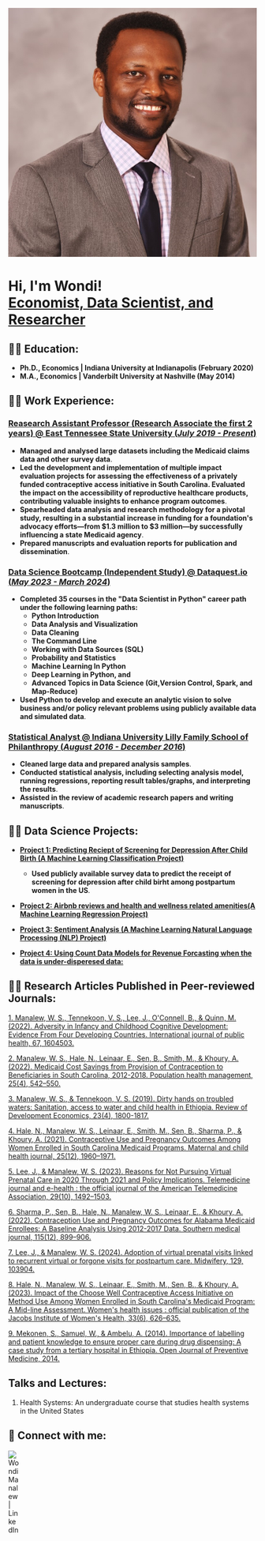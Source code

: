 ![Profile Picture](Profile_pic.png)
<h1>Hi, I'm Wondi! <br/> <a href="https://www.linkedin.com/in/wondimanalew/">Economist, Data Scientist, and Researcher</a></h1>

<h2>👨‍💻 Education:</h2>

- <b>Ph.D., Economics | Indiana University at Indianapolis (February 2020)</b>            
- <b>M.A., Economics | Vanderbilt University at Nashville (May 2014)</b>

<h2>👨‍💻 Work Experience:</h2>

### <b>[Reasearch Assistant Professor (Research Associate the first 2 years) @ East Tennessee State University (_July 2019 - Present_)](https://www.etsu.edu/cph/hsmp/faculty-staff/manalew_w.php)</b>
  - <b>Managed and analysed large datasets including the Medicaid claims data and other survey data</b>.
  - <b>Led the development and implementation of multiple impact evaluation projects for assessing the effectiveness of a privately funded contraceptive access initiative in   South Carolina. Evaluated the impact on the accessibility of reproductive healthcare products, contributing valuable insights to enhance program outcomes</b>.
  - <b>Spearheaded data analysis and research methodology for a pivotal study, resulting in a substantial increase in funding for a foundation's advocacy efforts—from $1.3 million to $3 million—by successfully influencing a state Medicaid agency</b>.
  - <b>Prepared manuscripts and evaluation reports for publication and dissemination</b>.

### <b>[Data Science Bootcamp (Independent Study) @ Dataquest.io (_May 2023 - March 2024_)](https://www.dataquest.io/path/data-scientist/)</b>

-	<b>Completed 35 courses in the "Data Scientist in Python" career path under the following learning paths:</b>
    -	<b>Python Introduction</b>
    -	<b>Data Analysis and Visualization</b>
    -	<b>Data Cleaning</b>
    -	<b>The Command Line</b>
    -	<b>Working with Data Sources (SQL)</b>
    -	<b>Probability and Statistics</b>
    -	<b>Machine Learning In Python</b>
    -	<b>Deep Learning in Python, and</b>
    -	<b>Advanced Topics in Data Science (Git,Version Control, Spark, and Map-Reduce)</b>
- <b>Used Python to develop and execute an analytic vision to solve business and/or policy relevant problems using publicly available data and simulated data</b>.

### <b>[Statistical Analyst @ Indiana University Lilly Family School of Philanthropy (_August 2016 - December 2016_)](https://philanthropy.indianapolis.iu.edu/index.html)</b>

- <b>Cleaned large data and prepared analysis samples</b>.
- <b>Conducted statistical analysis, including selecting analysis model, running regressions, reporting result tables/graphs, and interpreting the results</b>.
- <b>Assisted in the review of academic research papers and writing manuscripts</b>. 

<h2>👨‍💻 Data Science Projects:</h2>

- <b>[Project 1: Predicting Reciept of Screening for Depression After Child Birth (A Machine Learning Classification Project)](https://www.etsu.edu/cph/hsmp/faculty-staff/manalew_w.php)</b> 

  - <b>Used publicly available survey data to predict the receipt of screening for depression after child birht among postpartum women in the US</b>. 

- <b>[Project 2: Airbnb reviews and health and wellness related amenities(A Machine Learning Regression Project)](https://www.etsu.edu/cph/hsmp/faculty-staff/manalew_w.php)</b>

- <b>[Project 3: Sentiment Analysis (A Machine Learning Natural Language Processing (NLP) Project)](https://www.etsu.edu/cph/hsmp/faculty-staff/manalew_w.php)</b>

- <b>[Project 4: Using Count Data Models for Revenue Forcasting when the data is under-disperesed data:](https://www.etsu.edu/cph/hsmp/faculty-staff/manalew_w.php)</b>

<h2>👨‍💻 Research Articles Published in Peer-reviewed Journals:</h2>

[1. Manalew, W. S., Tennekoon, V. S., Lee, J., O'Connell, B., & Quinn, M. (2022). Adversity in Infancy and Childhood Cognitive Development: Evidence From Four Developing Countries. International journal of public health, 67, 1604503.](https://doi.org/10.3389/ijph.2022.1604503) 

[2. Manalew, W. S., Hale, N., Leinaar, E., Sen, B., Smith, M., & Khoury, A. (2022). Medicaid Cost Savings from Provision of Contraception to Beneficiaries in South Carolina, 2012-2018. Population health management, 25(4), 542–550.](https://doi.org/10.1089/pop.2021.0392)

[3. Manalew, W. S., & Tennekoon, V. S. (2019). Dirty hands on troubled waters: Sanitation, access to water and child health in Ethiopia. Review of Development Economics, 23(4), 1800-1817.](https://doi.org/10.1111/rode.12604) 
   
[4. Hale, N., Manalew, W. S., Leinaar, E., Smith, M., Sen, B., Sharma, P., & Khoury, A. (2021). Contraceptive Use and Pregnancy Outcomes Among Women Enrolled in South Carolina Medicaid Programs. Maternal and child health journal, 25(12), 1960–1971.](https://doi.org/10.1007/s10995-021-03260-x)
   
[5. Lee, J., & Manalew, W. S. (2023). Reasons for Not Pursuing Virtual Prenatal Care in 2020 Through 2021 and Policy Implications. Telemedicine journal and e-health : the official journal of the American Telemedicine Association, 29(10), 1492–1503.](https://doi.org/10.1089/tmj.2022.0492)
   
[6. Sharma, P., Sen, B., Hale, N., Manalew, W. S., Leinaar, E., & Khoury, A. (2022). Contraception Use and Pregnancy Outcomes for Alabama Medicaid Enrollees: A Baseline Analysis Using 2012-2017 Data. Southern medical journal, 115(12), 899–906.](https://doi.org/10.14423/SMJ.0000000000001482)
   
[7. Lee, J., & Manalew, W. S. (2024). Adoption of virtual prenatal visits linked to recurrent virtual or forgone visits for postpartum care. Midwifery, 129, 103904.](https://doi.org/10.1016/j.midw.2023.103904)
   
[8. Hale, N., Manalew, W. S., Leinaar, E., Smith, M., Sen, B., & Khoury, A. (2023). Impact of the Choose Well Contraceptive Access Initiative on Method Use Among Women Enrolled in South Carolina's Medicaid Program: A Mid-line Assessment. Women's health issues : official publication of the Jacobs Institute of Women's Health, 33(6), 626–635.](https://doi.org/10.1016/j.whi.2023.07.003)
   
[9. Mekonen, S., Samuel, W., & Ambelu, A. (2014). Importance of labelling and patient knowledge to ensure proper care during drug dispensing: A case study from a tertiary hospital in Ethiopia. Open Journal of Preventive Medicine, 2014.](https://www.scirp.org/html/1-1340202_41723.htm)

<h2> Talks and Lectures:</h2>

1. Health Systems: An undergraduate course that studies health systems in the United States


<h2> 🤳 Connect with me:</h2>

[<img align="left" alt="WondiManalew | LinkedIn" width="22px" src="https://cdn.jsdelivr.net/npm/simple-icons@v3/icons/linkedin.svg" />][linkedin]

[linkedin]: https://linkedin.com/in/wondimanalew


